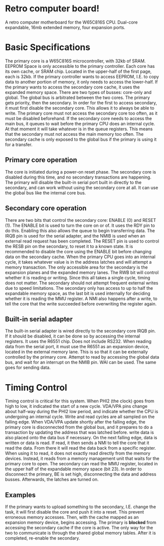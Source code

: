 # Retro computer board!

A retro computer motherboard for the W65C816S CPU.
Dual-core expandable, 16mb extended memory, four expansion ports.

# Basic Specifications
The primary core is a W65C816S microcontroller, with 32kb of SRAM. EEPROM Space is only accessible to the primary controller. Each core has its own cache, or SRAM chip. Located in the upper-half of the first page, each is 32kb. If the primary controller wants to access EEPROM, I.E. to copy data to another portion of memory, it only needs to access the lower-half. If the primary wants to access the secondary core cache, it uses the expanded memory space. There are two types of busses: core-only and global. The global bus is arbitrated between the two cores. The primary gets priority, then the secondary. In order for the first to access secondary, it must first disable the secondary core. This allows it to always be able to write. The primary core must not access the secondary core too often, as it must be disabled beforehand. If the secondary core needs to access the main bus, it queues to wait before the primary CPU does an internal cycle. At that moment it will take whatever is in the queue registers. This means that the secondary must not access the main memory too often. The secondary cache is only exposed to the global bus if the primary is using it for a transfer. 

## Primary core operation
The core is initiated during a power-on reset phase. The secondary core is disabled during this time, and no secondary transactions are happening. The primary will disable the built-in serial port built in directly to the secondary, and can work without using the secondary core at all. It can use the global bus like the internal core bus.

## Secondary core operation
There are two bits that control the secondary core: ENABLE (0) and RESET (1). The ENABLE bit is used to turn the core on or of. It uses the RDY pin to do this. Enabling this also allows the queue to begin transferring data. The IRQB pin is used for the serial adapter, and the NMIB is used when an external read request has been completed. The RESET pin is used to control the RESB pin on the secondary, to reset it to a known state. It is recommended to disable the core using the ENABLE bit before changing data on the secondary cache. When the primary CPU goes into an internal cycle, it takes whatever value is in the address latches and will attempt a memory transaction. The only accessible area for the secondary is the expansion planes and the expanded memory lanes. The RWB bit will control whether it is reading or writing. Since this all takes a single cycle, timing does not matter. The secondary should not attempt frequent external writes due to speed limitations. The secondary only has access to up to half the expandable memory space, as the last bit is used internally for deciding whether it is reading the MMU register. A NMI also happens after a write, to tell the core that the write succeeded before overwriting the register again.

## Built-in serial adapter
The built-in serial adapter is wired directly to the secondary core IRQB pin. If it should be disabled, it can be done so by accessing the internal registers. It uses the R6551 chip. Does not include RS232. When reading data from the serial port, it must use the R6551 as an expansion device, located in the external memory lane. This is so that it can be externally controlled by the primary core. Attempt to read by accessing the global data bus, and wait for an interrupt on the NMIB pin. WAI can be used. The same goes for sending data.

# Timing Control
Timing control is critical for this system. When PHI2 (the clock) goes from high to low, it indicated the start of a new cycle. VDA/VPA pins change about half-way during the PHI2 low period, and indicate whether the CPU is undergoing an internal cycle. Write and read cycles are all sampled on the falling edge. When VDA/VPA update shortly after the falling edge, the primary core is disconnected from the global bus, and it prepares to do a transaction by updating the address that was latched before. write data is also placed onto the data bus if necessary. On the next falling edge, data is written or data is read. If read, it then sends a NMI to tell the core that it read the data. From there it will read the data back from a specific register. When using it to read, it does not exactly read directly from the memory devices. Instead, it reads from a memory management unit that waits for the primary core to open. The secondary can read the MMU register, located in the upper half of the expandable memory space (bit 23). In order to disconnect the primary, BE is set high, disconnecting the data and address busses. Afterwards, the latches are turned on. 

## Examples
If the primary wants to upload something to the secondary, I.E. change the task, it will first disable the core and push it into a reset. This prevent erroneous memory accesses. Then, with the cache mapped as an expansion memory device, begins accessing. The primary is **blocked** from accessing the secondary cache if the core is active. The only way for the two to communicate is through the shared global memory tables. After it is completed, re-enable the secondary.
